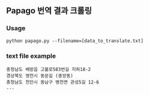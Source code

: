 ## Papago 번역 결과 크롤링

### Usage

```
python papago.py --filename=[data_to_translate.txt]
```

### text file example
```
충청남도 배방읍 고불로583번길 지하18-2
경상북도 영천시 동문길 (중앙동)
충청남도 천안시 동남구 병천면 관성5길 12-6
...
```
